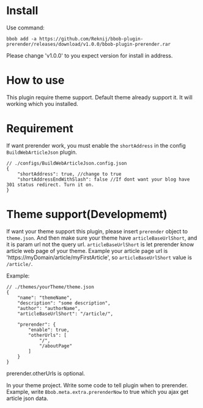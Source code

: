 # Install
Use command:
```
bbob add -a https://github.com/Reknij/bbob-plugin-prerender/releases/download/v1.0.0/bbob-plugin-prerender.rar
```
Please change 'v1.0.0' to you expect version for install in address.

# How to use
This plugin require theme support. Default theme already support it. It will working which you installed.

# Requirement
If want prerender work, you must enable the `shortAddress` in the config `BuildWebArticleJson` plugin.
```
// ./configs/BuildWebArticleJson.config.json
{
    "shortAddress": true, //change to true
    "shortAddressEndWithSlash": false //If dont want your blog have 301 status redirect. Turn it on.
}
```

# Theme support(Developmemt)
If want your theme support this plugin, please insert `prerender` object to `theme.json`. And then make sure your theme have `articleBaseUrlShort`, and it is param url not the query url.
`articleBaseUrlShort` is let prerender know article web page of your theme. Example your article page url is 'https://myDomain/article/myFirstArticle', so `articleBaseUrlShort` value is `/article/`.

Example:
```
// ./themes/yourTheme/theme.json
{
    "name": "themeName",
    "description": "some description",
    "author": "authorName",
    "articleBaseUrlShort": "/article/",

    "prerender": {
        "enable": true,
        "otherUrls": [
            "/",
            "/aboutPage"
        ]
    }
}
```
prerender.otherUrls is optional.

In your theme project. Write some code to tell plugin when to prerender. Example, write `Bbob.meta.extra.prerenderNow` to true which you ajax get article json data.
